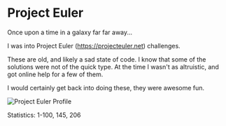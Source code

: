 # Project Euler

Once upon a time in a galaxy far far away...

I was into Project Euler (https://projecteuler.net) challenges. 

These are old, and likely a sad state of code. I know that some of the solutions were not of the quick type. At the time I wasn't as altruistic, and got online help for a few of them.

I would certainly get back into doing these, they were awesome fun.

![Project Euler Profile](https://projecteuler.net/profile/tcadigan.png)

Statistics:
1-100, 145, 206
